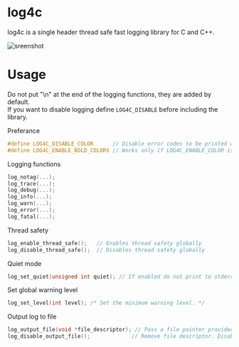 # log4c

log4c is a single header thread safe fast logging library for C and C++.

![sreenshot](https://user-images.githubusercontent.com/53369750/215074252-5ad1e9aa-71ad-49e6-9809-bf18d4a7b6bf.png)

# Usage

Do not put "\n" at the end of the logging functions, they are added by default. \
If you want to disable logging define ```LOG4C_DISABLE``` before including the library.

Preferance
```cpp
#define LOG4C_DISABLE_COLOR      // Disable error codes to be printed with VT colors
#define LOG4C_ENABLE_BOLD_COLORS // Works only if LOG4C_ENABLE_COLOR is not set 
```

Logging functions
```cpp
log_notag(...);
log_trace(...);
log_debug(...);
log_info(...);
log_warn(...);
log_error(...);
log_fatal(...);
```

Thread safety
```cpp
log_enable_thread_safe();   // Enables thread safety globally
log_disable_thread_safe();  // Disables thread safety globally
```

Quiet mode
```cpp
log_set_quiet(unsigned int quiet); // If enabled do not print to stderr.
```

Set global warning level
```cpp
log_set_level(int level); /* Set the minimum warning level. */
```

Output log to file
```cpp
log_output_file(void *file_descriptor); // Pass a file pointer provided by the C standart library.
log_disable_output_file();             // Remove file descriptor. Disable logging to file.
```
